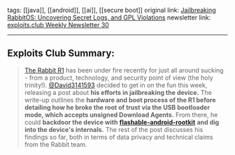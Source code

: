 tags: [[java]], [[android]], [[ai]], [[secure boot]]
original link: [Jailbreaking RabbitOS: Uncovering Secret Logs, and GPL Violations](https://www.da.vidbuchanan.co.uk/blog/r1-jailbreak.html?ref=blog.exploits.club#jailbreaking-rabbitos-uncovering-secret-logs-and-gpl-violations)
newsletter link: [exploits.club Weekly Newsletter 30](https://blog.exploits.club/exploits-club-weekly-newsletter-30/) 

---
## Exploits Club Summary:
> [The Rabbit R1](https://www.rabbit.tech/?ref=blog.exploits.club) has been under fire recently for just all around sucking - from a product, technology, and security point of view (the holy trinity!). [@David3141593](https://x.com/David3141593?ref=blog.exploits.club) decided to get in on the fun this week, releasing a post about **his efforts in jailbreaking the device.** The write-up outlines the **hardware and boot process of the R1 before detailing how he broke the root of trust via the USB bootloader mode, which accepts unsigned Download Agents.** From there, he could **backdoor the device with** [**flashable-android-rootkit**](https://github.com/ng-dst/flashable-android-rootkit?ref=blog.exploits.club) **and dig into the device's internals.** The rest of the post discusses his findings so far, both in terms of data privacy and technical claims from the Rabbit team. 